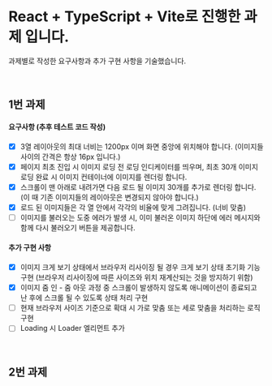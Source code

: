 # React + TypeScript + Vite로 진행한 과제 입니다.

과제별로 작성한 요구사항과 추가 구현 사항을 기술했습니다.

&nbsp;

## 1번 과제

#### 요구사항 (추후 테스트 코드 작성)

- [x] 3열 레이아웃의 최대 너비는 1200px 이며 화면 중앙에 위치해야 합니다. (이미지들 사이의 간격은 항상 16px 입니다.)
- [x] 페이지 최초 진입 시 이미지 로딩 전 로딩 인디케이터를 띄우며, 최초 30개 이미지 로딩 완료 시 이미지 컨테이너에 이미지를 렌더링 합니다.
- [x] 스크롤이 맨 아래로 내려가면 다음 로드 될 이미지 30개를 추가로 렌더링 합니다. (이 때 기존 이미지들의 레이아웃은 변경되지 않아야 합니다.)
- [x] 로드 된 이미지들은 각 열 안에서 각각의 비율에 맞게 그려집니다. (너비 맞춤)
- [ ] 이미지를 불러오는 도중 에러가 발생 시, 이미 불러온 이미지 하단에 에러 메시지와 함께 다시 불러오기 버튼을 제공합니다.

#### 추가 구현 사항

- [x] 이미지 크게 보기 상태에서 브라우저 리사이징 될 경우 크게 보기 상태 초기화 기능 구현 (브라우저 리사이징에 따른 사이즈와 위치 재계산되는 것을 방지하기 위함)
- [x] 이미지 줌 인 - 줌 아웃 과정 중 스크롤이 발생하지 않도록 애니메이션이 종료되고 난 후에 스크롤 될 수 있도록 상태 처리 구현
- [ ] 현재 브라우저 사이즈 기준으로 확대 시 가로 맞춤 또는 세로 맞춤을 처리하는 로직 구현
- [ ] Loading 시 Loader 엘리먼트 추가

&nbsp;

## 2번 과제
